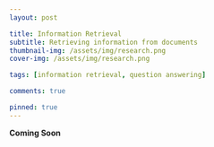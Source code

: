 ```yaml
---
layout: post

title: Information Retrieval
subtitle: Retrieving information from documents
thumbnail-img: /assets/img/research.png
cover-img: /assets/img/research.png

tags: [information retrieval, question answering]

comments: true

pinned: true
---
```


**Coming Soon**
